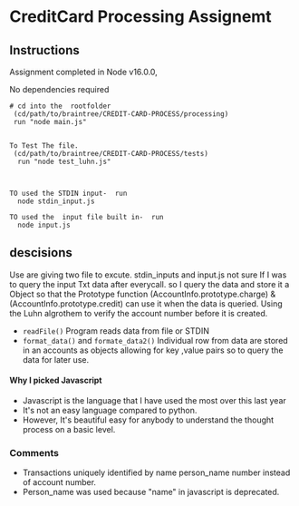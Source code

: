 # CreditCard Processing Assignemt


## Instructions

Assignment completed in Node v16.0.0,

No dependencies required 

```
# cd into the  rootfolder
 (cd/path/to/braintree/CREDIT-CARD-PROCESS/processing)
 run "node main.js"


To Test The file.
 (cd/path/to/braintree/CREDIT-CARD-PROCESS/tests)
  run "node test_luhn.js"
  


TO used the STDIN input-  run  
  node stdin_input.js

TO used the  input file built in-  run  
  node input.js
```

## descisions
 Use are giving two file to excute. stdin_inputs and input.js
 not sure If I was to query the input Txt data after everycall. 
so I query the data and store it a Object so that the Prototype function (AccountInfo.prototype.charge) & (AccountInfo.prototype.credit) can use it when the data is queried. 
 Using the Luhn algrothem to verify the account number before it is created. 

- `readFile()` Program reads data from file or STDIN 
- `format_data()` and `formate_data2()` Individual row from data are stored in an accounts as objects allowing for key ,value pairs so to query the data for later use.

#### Why I picked Javascript

- Javascript is the language that I have used the most over this last year
- It's not an easy language compared to python. 
- However, It's beautiful easy for anybody to understand the thought process on a basic level.

### Comments

- Transactions  uniquely identified by name person_name number instead of account number.
- Person_name was used because "name" in  javascript is deprecated.